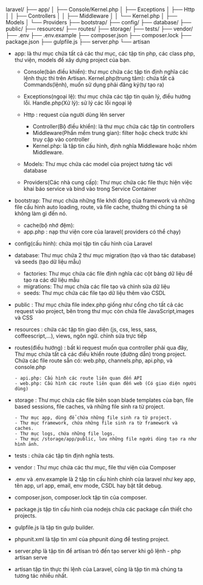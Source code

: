 laravel/
├── app/
│ ├── Console/Kernel.php
│ ├── Exceptions
│ ├── Http
│ │ ├── Controllers
│ │ ├── Middleware
│ │ └── Kernel.php
│ ├── Models
│ └── Providers
├── bootstrap/
├── config/
├── database/
├── public/
├── resources/
├── routes/
├── storage/
├── tests/
├── vendor/
├── .env
├── .env.example
├── composer.json
├── composer.lock
├── package.json
├── gulpfile.js
├── server.php
└── artisan

- app: là thư mục chứa tất cả các thư mục, các tập tin php, các class php, thư viện, models để xây dựng project của bạn.

  - Console(bản điều khiển): thư mục chứa các tập tin định nghĩa các lệnh thực thi trên Artisan.
    Kernel.php(trung tâm): chứa tất cả Commands(lệnh), muốn sử dụng phải đăng ký(tự tạo ra)

  - Exceptions(ngoại lệ): thư mục chứa các tập tin quản lý, điều hướng lỗi.
    Handle.php(Xử lý): sử lý các lỗi ngoại lệ

  - Http : request của người dùng lên server

    - Controller(Bộ điều khiển): là thư mục chứa các tập tin controllers
    - Middleware(Phần mềm trung gian): filter hoặc check trước khi truy cập vào controller
    - Kernel.php: là tập tin cấu hình, định nghĩa Middleware hoặc nhóm Middleware.

  - Models: Thư mục chứa các model của project tương tác với database

  - Providers(Các nhà cung cấp): Thư mục chứa các file thực hiện việc khai báo service và bind vào trong Service Container

- bootstrap: Thư mục chứa những file khởi động của framework và những file cấu hình auto loading, route, và file cache, thường thì chúng ta sẽ không làm gì đến nó.

  - cache(bộ nhớ đệm):
  - app.php : nạp thư viện core của laravel( providers có thể chạy)

- config(cấu hình): chứa mọi tập tin cấu hình của Laravel

- database: Thư mục chứa 2 thư mục migration (tạo và thao tác database) và seeds (tạo dữ liệu mẫu)

  - factories: Thư mục chứa các file định nghĩa các cột bảng dữ liệu để tạo ra các dữ liệu mẫu
  - migrations: Thư mục chứa các file tạo và chỉnh sửa dữ liệu
  - seeds: Thư mục chứa các file tạo dữ liệu thêm vào CSDL

- public : Thư mục chứa file index.php giống như cổng cho tất cả các request vào project, bên trong thư mục còn chứa file JavaScript,images và CSS

- resources : chứa các tập tin giao diện (js, css, less, sass, coffeescript,...), views, ngôn ngữ. chỉnh sửa trực tiếp

- routes(điều hướng) : bất kì request muốn qua controller phải qua đây, Thư mục chứa tất cả các điều khiển route (đường dẫn) trong project. Chứa các file route sẵn có: web.php, channels.php, api.php, và console.php

      - api.php: Cấu hình các route liên quan đến API
      - web.php: Cấu hình các route liên quan đến web (Có giao diện người dùng)

- storage : Thư mục chứa các file biên soạn blade templates của bạn, file based sessions, file caches, và những file sinh ra từ project.

      - Thư mục app, dùng để chứa những file sinh ra từ project.
      - Thư mục framework, chứa những file sinh ra từ framework và caches.
      - Thư mục logs, chứa những file logs.
      - Thư mục /storage/app/public, lưu những file người dùng tạo ra như hình ảnh.

- tests : chứa các tập tin định nghĩa tests.

- vendor : Thư mục chứa các thư mục, file thư viện của Composer

- .env và .env.example là 2 tập tin cấu hình chính của laravel như key app, tên app, url app, email, env mode, CSDL hay bật tắt debug.

- composer.json, composer.lock tập tin của composer.

- package.js tập tin cấu hình của nodejs chứa các package cần thiết cho projects.
- gulpfile.js là tập tin gulp builder.
- phpunit.xml là tập tin xml của phpunit dùng để testing project.
- server.php là tập tin để artisan trỏ đến tạo server khi gõ lệnh - php artisan serve
- artisan tập tin thực thi lệnh của Laravel, cũng là tập tin mà chúng ta tương tác nhiều nhất.
